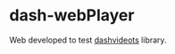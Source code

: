 # dash-webPlayer

Web developed to test [dashvideots](https://github.com/Shengz94/dashvideots) library.

